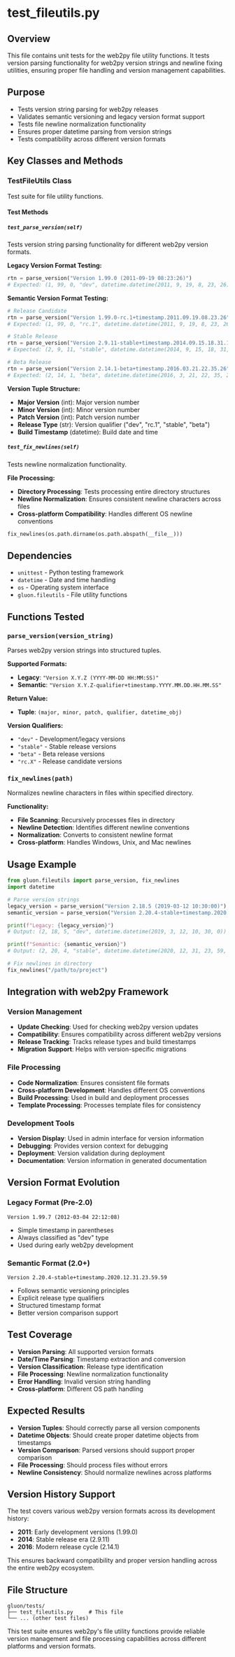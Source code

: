 # test_fileutils.py

## Overview
This file contains unit tests for the web2py file utility functions. It tests version parsing functionality for web2py version strings and newline fixing utilities, ensuring proper file handling and version management capabilities.

## Purpose
- Tests version string parsing for web2py releases
- Validates semantic versioning and legacy version format support
- Tests file newline normalization functionality
- Ensures proper datetime parsing from version strings
- Tests compatibility across different version formats

## Key Classes and Methods

### TestFileUtils Class
Test suite for file utility functions.

#### Test Methods

##### `test_parse_version(self)`
Tests version string parsing functionality for different web2py version formats.

**Legacy Version Format Testing:**
```python
rtn = parse_version("Version 1.99.0 (2011-09-19 08:23:26)")
# Expected: (1, 99, 0, "dev", datetime.datetime(2011, 9, 19, 8, 23, 26))
```

**Semantic Version Format Testing:**
```python
# Release Candidate
rtn = parse_version("Version 1.99.0-rc.1+timestamp.2011.09.19.08.23.26")
# Expected: (1, 99, 0, "rc.1", datetime.datetime(2011, 9, 19, 8, 23, 26))

# Stable Release
rtn = parse_version("Version 2.9.11-stable+timestamp.2014.09.15.18.31.17")
# Expected: (2, 9, 11, "stable", datetime.datetime(2014, 9, 15, 18, 31, 17))

# Beta Release
rtn = parse_version("Version 2.14.1-beta+timestamp.2016.03.21.22.35.26")
# Expected: (2, 14, 1, "beta", datetime.datetime(2016, 3, 21, 22, 35, 26))
```

**Version Tuple Structure:**
- **Major Version** (int): Major version number
- **Minor Version** (int): Minor version number  
- **Patch Version** (int): Patch version number
- **Release Type** (str): Version qualifier ("dev", "rc.1", "stable", "beta")
- **Build Timestamp** (datetime): Build date and time

##### `test_fix_newlines(self)`
Tests newline normalization functionality.

**File Processing:**
- **Directory Processing**: Tests processing entire directory structures
- **Newline Normalization**: Ensures consistent newline characters across files
- **Cross-platform Compatibility**: Handles different OS newline conventions

```python
fix_newlines(os.path.dirname(os.path.abspath(__file__)))
```

## Dependencies
- `unittest` - Python testing framework
- `datetime` - Date and time handling
- `os` - Operating system interface
- `gluon.fileutils` - File utility functions

## Functions Tested

### `parse_version(version_string)`
Parses web2py version strings into structured tuples.

**Supported Formats:**
- **Legacy**: `"Version X.Y.Z (YYYY-MM-DD HH:MM:SS)"`
- **Semantic**: `"Version X.Y.Z-qualifier+timestamp.YYYY.MM.DD.HH.MM.SS"`

**Return Value:**
- **Tuple**: `(major, minor, patch, qualifier, datetime_obj)`

**Version Qualifiers:**
- `"dev"` - Development/legacy versions
- `"stable"` - Stable release versions
- `"beta"` - Beta release versions
- `"rc.X"` - Release candidate versions

### `fix_newlines(path)`
Normalizes newline characters in files within specified directory.

**Functionality:**
- **File Scanning**: Recursively processes files in directory
- **Newline Detection**: Identifies different newline conventions
- **Normalization**: Converts to consistent newline format
- **Cross-platform**: Handles Windows, Unix, and Mac newlines

## Usage Example
```python
from gluon.fileutils import parse_version, fix_newlines
import datetime

# Parse version strings
legacy_version = parse_version("Version 2.18.5 (2019-03-12 10:30:00)")
semantic_version = parse_version("Version 2.20.4-stable+timestamp.2020.12.31.23.59.59")

print(f"Legacy: {legacy_version}")
# Output: (2, 18, 5, "dev", datetime.datetime(2019, 3, 12, 10, 30, 0))

print(f"Semantic: {semantic_version}")
# Output: (2, 20, 4, "stable", datetime.datetime(2020, 12, 31, 23, 59, 59))

# Fix newlines in directory
fix_newlines("/path/to/project")
```

## Integration with web2py Framework

### Version Management
- **Update Checking**: Used for checking web2py version updates
- **Compatibility**: Ensures compatibility across different web2py versions
- **Release Tracking**: Tracks release types and build timestamps
- **Migration Support**: Helps with version-specific migrations

### File Processing
- **Code Normalization**: Ensures consistent file formats
- **Cross-platform Development**: Handles different OS conventions
- **Build Processing**: Used in build and deployment processes
- **Template Processing**: Processes template files for consistency

### Development Tools
- **Version Display**: Used in admin interface for version information
- **Debugging**: Provides version context for debugging
- **Deployment**: Version validation during deployment
- **Documentation**: Version information in generated documentation

## Version Format Evolution

### Legacy Format (Pre-2.0)
```
Version 1.99.7 (2012-03-04 22:12:08)
```
- Simple timestamp in parentheses
- Always classified as "dev" type
- Used during early web2py development

### Semantic Format (2.0+)
```
Version 2.20.4-stable+timestamp.2020.12.31.23.59.59
```
- Follows semantic versioning principles
- Explicit release type qualifiers
- Structured timestamp format
- Better version comparison support

## Test Coverage
- **Version Parsing**: All supported version formats
- **Date/Time Parsing**: Timestamp extraction and conversion
- **Version Classification**: Release type identification
- **File Processing**: Newline normalization functionality
- **Error Handling**: Invalid version string handling
- **Cross-platform**: Different OS path handling

## Expected Results
- **Version Tuples**: Should correctly parse all version components
- **Datetime Objects**: Should create proper datetime objects from timestamps
- **Version Comparison**: Parsed versions should support proper comparison
- **File Processing**: Should process files without errors
- **Newline Consistency**: Should normalize newlines across platforms

## Version History Support
The test covers various web2py version formats across its development history:

- **2011**: Early development versions (1.99.0)
- **2014**: Stable release era (2.9.11)
- **2016**: Modern release cycle (2.14.1)

This ensures backward compatibility and proper version handling across the entire web2py ecosystem.

## File Structure
```
gluon/tests/
├── test_fileutils.py     # This file
└── ... (other test files)
```

This test suite ensures web2py's file utility functions provide reliable version management and file processing capabilities across different platforms and version formats.
